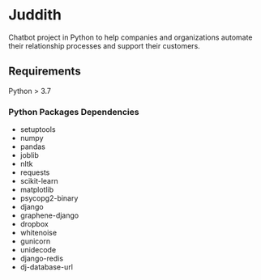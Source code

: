 # Juddith
Chatbot project in Python to help companies and organizations automate their relationship processes and support their customers.

## Requirements
Python > 3.7

### Python Packages Dependencies
* setuptools
* numpy
* pandas
* joblib
* nltk
* requests
* scikit-learn
* matplotlib
* psycopg2-binary
* django
* graphene-django
* dropbox
* whitenoise
* gunicorn
* unidecode
* django-redis
* dj-database-url